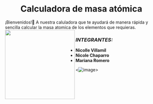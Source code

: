 <h1 align="center">Calculadora de masa atómica</h1> 
<align="center">¡Bienvenidos!🤗 A nuestra caluladora que te ayudará de manera rápida y sencilla calcular la masa atomica de los elementos que requieras.

<img align='left' src="https://definicion.de/wp-content/uploads/2011/09/moleculas.png" width="230">

### *INTEGRANTES:*
 - **Nicolle Villamil**
 - **Nicole Chaparro**
 - **Mariana Romero** 

<![image](https://user-images.githubusercontent.com/114431177/202320085-a8eac1bd-ed7c-44b9-aeee-0a777392d88f.png)>
